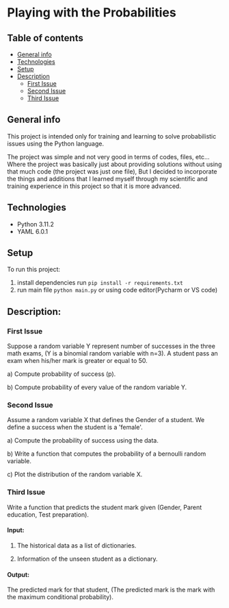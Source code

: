 # Playing with the Probabilities

## Table of contents

* [General info](#general-info)
* [Technologies](#technologies)
* [Setup](#setup)
* [Description](#description)
  * [First Issue](#first-issue)
  * [Second Issue](#second-issue)
  * [Third Issue](#third-issue)

## General info

This project is intended only for training and learning to solve probabilistic issues using the Python language.

The project was simple and not very good in terms of codes, files, etc...
Where the project was basically just about providing solutions without using that much code (the project was just one
file),
But I decided to incorporate the things and additions that I learned myself through my scientific and training
experience in this project so that it is more advanced.

## Technologies
* Python 3.11.2
* YAML 6.0.1

## Setup

To run this project:

1) install dependencies run `pip install -r requirements.txt`
2) run main file `python main.py` or using code editor(Pycharm or VS code)

## Description:

### First Issue

Suppose a random variable Y represent number of successes in the three math exams, (Y is a binomial random variable with
n=3).
A student pass an exam when his/her mark is greater or equal to 50.

a) Compute probability of success (p).

b) Compute probability of every value of the random variable Y.

### Second Issue

Assume a random variable X that defines the Gender of a student. We define a success when the student is a 'female'.

a) Compute the probability of success using the data.

b) Write a function that computes the probability of a bernoulli random variable.

c) Plot the distribution of the random variable X.

### Third Issue

Write a function that predicts the student mark given (Gender, Parent education, Test preparation).

#### Input:

1) The historical data as a list of dictionaries.

2) Information of the unseen student as a dictionary.
  
#### Output:

The predicted mark for that student, (The predicted mark is the mark with the maximum conditional probability).
